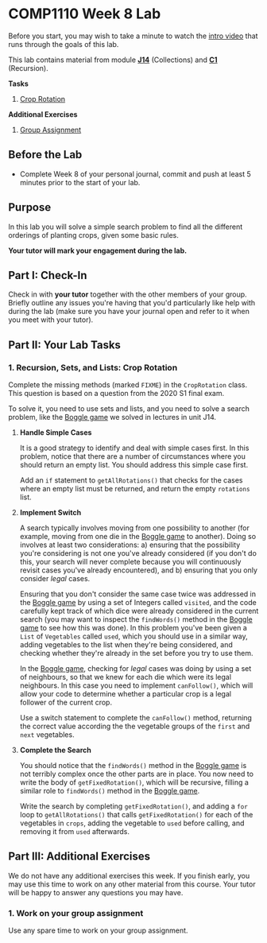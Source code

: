 # COMP1110 Week 8 Lab

Before you start, you may wish to take a minute to watch the [intro video](https://comp.anu.edu.au/courses/comp1110/labs/mp4/lab8-intro.mp4) that runs through the goals of this lab.

This lab contains material from module [**J14**](https://comp.anu.edu.au/courses/comp1110/lectures/theme/#J14) (Collections) and [**C1**](https://comp.anu.edu.au/courses/comp1110/lectures/theme/#C1) (Recursion).

**Tasks**
1. [Crop Rotation](#1-recursion-sets-and-lists-crop-rotation)

**Additional Exercises**
1. [Group Assignment](#1-work-on-your-group-assignment)

## Before the Lab

* Complete Week 8 of your personal journal, commit and push at least 5 minutes prior to the start of your lab.

## Purpose

In this lab you will solve a simple search problem to find all the different orderings of planting crops, given some basic rules.

**Your tutor will mark your engagement during the lab.**

## Part I: Check-In

Check in with **your tutor** together with the other members of your group.    Briefly outline any issues you're having that you'd particularly like help with during the lab (make sure you have your journal open and refer to it when you meet with your tutor).

## Part II:  Your Lab Tasks

### 1. Recursion, Sets, and Lists: Crop Rotation

Complete the missing methods (marked `FIXME`) in the `CropRotation` class.   This question is based on a question from the 2020 S1 final exam.

To solve it, you need to use sets and lists, and you need to solve a search problem, like the [Boggle game](https://gitlab.cecs.anu.edu.au/comp1110/comp1110-lectures/-/blob/main/src/comp1110/lectures/C03/Boggle.java) we solved in lectures in unit J14.

1. **Handle Simple Cases**

    It is a good strategy to identify and deal with simple cases first.   In
     this problem, notice that there are a number of circumstances where you
     should return an empty list.  You should address this simple case first.

    Add an `if` statement to `getAllRotations()` that checks for the cases where an empty list must be returned, and return the empty `rotations` list.

2. **Implement Switch**

    A search typically involves moving from one possibility to another (for example,
    moving from one die in the [Boggle game](https://gitlab.cecs.anu.edu.au/comp1110/comp1110-lectures/-/blob/main/src/comp1110/lectures/C03/Boggle.java)
    to another).  Doing so involves at least two considerations:  a) ensuring that
    the possibility you're considering is not one you've already considered (if
    you don't do this, your search will never complete because you will continuously
    revisit cases you've already encountered), and b) ensuring that you only consider
    _legal_ cases.

    Ensuring that you don't consider the same case twice was addressed in the [Boggle game](https://gitlab.cecs.anu.edu.au/comp1110/comp1110-lectures/-/blob/main/src/comp1110/lectures/C03/Boggle.java)
    by using a set of Integers called `visited`, and the code carefully
    kept track of which dice were already considered in the current search (you
    may want to inspect the `findWords()` method in the [Boggle game](https://gitlab.cecs.anu.edu.au/comp1110/comp1110-lectures/-/blob/main/src/comp1110/lectures/C03/Boggle.java)
    to see how this was done).   In this problem you've been given a `List` of
    `Vegetables` called `used`, which you should use in a similar way, adding
    vegetables to the list when they're being considered, and checking whether
    they're already in the set before you try to use them.

    In the [Boggle game](https://gitlab.cecs.anu.edu.au/comp1110/comp1110-lectures/-/blob/main/src/comp1110/lectures/C03/Boggle.java),
    checking for _legal_ cases was doing by using a set of neighbours, so that
    we knew for each die which were its legal neighbours.   In this case
    you need to implement `canFollow()`, which will allow your code to determine
    whether a particular crop is a legal follower of the current crop.

    Use a switch statement to complete the `canFollow()` method, returning the correct value according the the vegetable groups of the `first` and `next` vegetables.

3. **Complete the Search**

    You should notice that the `findWords()` method in the [Boggle game](https://gitlab.cecs.anu.edu.au/comp1110/comp1110-lectures/-/blob/main/src/comp1110/lectures/C03/Boggle.java)
    is not terribly complex once the other parts are in place.   You now
    need to write the body of `getFixedRotation()`, which will be recursive,
    filling a similar role to `findWords()` method in the [Boggle game](https://gitlab.cecs.anu.edu.au/comp1110/comp1110-lectures/-/blob/main/src/comp1110/lectures/C03/Boggle.java).

    Write the search by completing `getFixedRotation()`, and adding a `for` loop to `getAllRotations()` that calls `getFixedRotation()` for each of the vegetables in `crops`, adding the vegetable to `used` before calling, and removing it from `used` afterwards.

## Part III: Additional Exercises

We do not have any additional exercises this week. If you finish early, you may use this time to work on any other material from this course. Your tutor will be happy to answer any questions you may have.

### 1. Work on your group assignment

Use any spare time to work on your group assignment.
